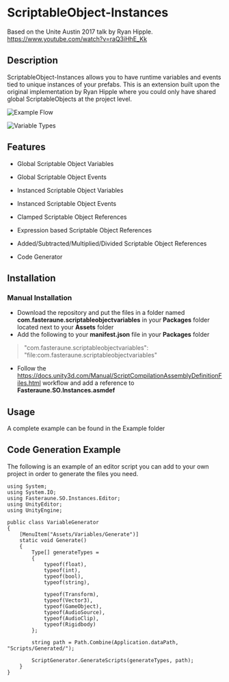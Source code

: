 # ScriptableObject-Instances
Based on the Unite Austin 2017 talk by Ryan Hipple.
https://www.youtube.com/watch?v=raQ3iHhE_Kk

## Description
ScriptableObject-Instances allows you to have runtime variables and events tied to unique instances of your prefabs. This is an extension built upon the original implementation by Ryan Hipple where you could only have shared global ScriptableObjects at the project level.

![Example Flow](https://i.imgur.com/OWPdgei.png)

![Variable Types](https://i.imgur.com/X08VBnb.png)
## Features

* Global Scriptable Object Variables
* Global Scriptable Object Events
* Instanced Scriptable Object Variables
* Instanced Scriptable Object Events

* Clamped Scriptable Object References
* Expression based Scriptable Object References
* Added/Subtracted/Multiplied/Divided Scriptable Object References
* Code Generator

## Installation

### Manual Installation
- Download the repository and put the files in a folder named **com.fasteraune.scriptableobjectvariables** in your **Packages** folder located next to your **Assets** folder
- Add the following to your **manifest.json** file in your **Packages** folder 
> "com.fasteraune.scriptableobjectvariables": "file:com.fasteraune.scriptableobjectvariables"
- Follow the https://docs.unity3d.com/Manual/ScriptCompilationAssemblyDefinitionFiles.html workflow and add a reference to **Fasteraune.SO.Instances.asmdef**

## Usage

A complete example can be found in the Example folder

## Code Generation Example

The following is an example of an editor script you can add to your own project in order to generate the files you need. 

```
using System;
using System.IO;
using Fasteraune.SO.Instances.Editor;
using UnityEditor;
using UnityEngine;

public class VariableGenerator
{
    [MenuItem("Assets/Variables/Generate")]
    static void Generate()
    {
        Type[] generateTypes =
        {
            typeof(float),
            typeof(int),
            typeof(bool),
            typeof(string),
            
            typeof(Transform),
            typeof(Vector3),
            typeof(GameObject),
            typeof(AudioSource),
            typeof(AudioClip),
            typeof(Rigidbody)
        };

        string path = Path.Combine(Application.dataPath, "Scripts/Generated/");

        ScriptGenerator.GenerateScripts(generateTypes, path);
    }
}
```
